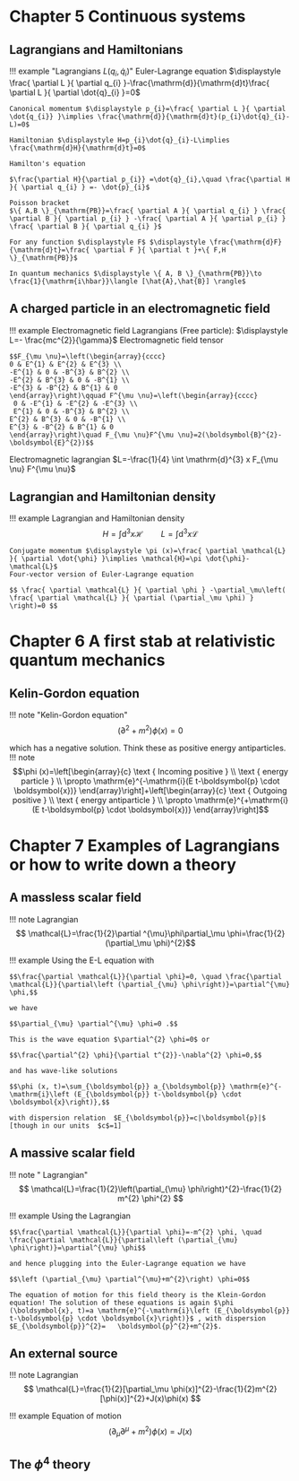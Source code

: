 # Chapter 5 Continuous systems 
## Lagrangians and Hamiltonians
!!! example "Lagrangians $\displaystyle L(q_{i},\dot{q}_{i})$"
     Euler-Lagrange equation $\displaystyle \frac{ \partial L }{ \partial q_{i} }-\frac{\mathrm{d}}{\mathrm{d}t}\frac{ \partial L }{ \partial \dot{q}_{i} }=0$

    Canonical momentum $\displaystyle p_{i}=\frac{ \partial L }{ \partial \dot{q_{i}} }\implies \frac{\mathrm{d}}{\mathrm{d}t}(p_{i}\dot{q}_{i}-L)=0$

    Hamiltonian $\displaystyle H=p_{i}\dot{q}_{i}-L\implies \frac{\mathrm{d}H}{\mathrm{d}t}=0$

    Hamilton's equation 

    $\frac{\partial H}{\partial p_{i}} =\dot{q}_{i},\quad \frac{\partial H }{ \partial q_{i} } =- \dot{p}_{i}$

    Poisson bracket 
    $\{ A,B \}_{\mathrm{PB}}=\frac{ \partial A }{ \partial q_{i} } \frac{ \partial B }{ \partial p_{i} } -\frac{ \partial A }{ \partial p_{i} } \frac{ \partial B }{ \partial q_{i} }$
       
    For any function $\displaystyle F$ $\displaystyle \frac{\mathrm{d}F}{\mathrm{d}t}=\frac{ \partial F }{ \partial t }+\{ F,H \}_{\mathrm{PB}}$

    In quantum mechanics $\displaystyle \{ A, B \}_{\mathrm{PB}}\to \frac{1}{\mathrm{i\hbar}}\langle [\hat{A},\hat{B}] \rangle$
## A charged particle in an electromagnetic field 
!!! example Electromagnetic field 
       Lagrangians (Free particle): $\displaystyle L=- \frac{mc^{2}}{\gamma}$
       Electromagnetic field tensor 
       
    $$F_{\mu \nu}=\left(\begin{array}{cccc}
    0 & E^{1} & E^{2} & E^{3} \\
    -E^{1} & 0 & -B^{3} & B^{2} \\
    -E^{2} & B^{3} & 0 & -B^{1} \\
    -E^{3} & -B^{2} & B^{1} & 0
    \end{array}\right)\qquad F^{\mu \nu}=\left(\begin{array}{cccc}
     0 & -E^{1} & -E^{2} & -E^{3} \\
     E^{1} & 0 & -B^{3} & B^{2} \\
    E^{2} & B^{3} & 0 & -B^{1} \\
    E^{3} & -B^{2} & B^{1} & 0
    \end{array}\right)\quad F_{\mu \nu}F^{\mu \nu}=2(\boldsymbol{B}^{2}-\boldsymbol{E}^{2})$$

Electromagnetic lagrangian $L=-\frac{1}{4} \int \mathrm{d}^{3} x F_{\mu \nu} F^{\mu \nu}$

## Lagrangian and Hamiltonian density
!!! example Lagrangian and Hamiltonian density
    $$H=\int \mathrm{d}^{3}x\mathcal{H}\qquad L=\int  \mathrm{d}^{3}x\mathcal{L}$$

    Conjugate momentum $\displaystyle \pi (x)=\frac{ \partial \mathcal{L} }{ \partial \dot{\phi} }\implies \mathcal{H}=\pi \dot{\phi}-\mathcal{L}$
    Four-vector version of Euler-Lagrange equation 

    $$ \frac{ \partial \mathcal{L} }{ \partial \phi } -\partial_\mu\left( \frac{ \partial \mathcal{L} }{ \partial (\partial_\mu \phi) }  \right)=0 $$

# Chapter 6 A first stab at relativistic quantum mechanics
##  Kelin-Gordon equation
!!! note    "Kelin-Gordon equation"
    $$ (\partial^{2}+m^{2})\phi(x)=0 $$

which has a negative solution. Think these as positive energy antiparticles.
!!! note    
    $$\phi (x)=\left[\begin{array}{c}
    \text { Incoming positive } \\
    \text { energy particle } \\
    \propto \mathrm{e}^{-\mathrm{i}(E t-\boldsymbol{p} \cdot \boldsymbol{x})}
    \end{array}\right]+\left[\begin{array}{c}
    \text { Outgoing positive } \\
    \text { energy antiparticle } \\
    \propto \mathrm{e}^{+\mathrm{i}(E t-\boldsymbol{p} \cdot \boldsymbol{x})}
    \end{array}\right]$$

# Chapter 7 Examples of Lagrangians or how to write down a theory
## A massless scalar field 
!!! note    Lagrangian
    $$ \mathcal{L}=\frac{1}{2}\partial ^{\mu}\phi\partial_\mu \phi=\frac{1}{2}(\partial_\mu \phi)^{2}$$

!!! example 
    Using the E-L equation with

    $$\frac{\partial \mathcal{L}}{\partial \phi}=0, \quad \frac{\partial \mathcal{L}}{\partial\left (\partial_{\mu} \phi\right)}=\partial^{\mu} \phi,$$
    
    we have
    
    $$\partial_{\mu} \partial^{\mu} \phi=0 .$$
    
    This is the wave equation $\partial^{2} \phi=0$ or
    
    $$\frac{\partial^{2} \phi}{\partial t^{2}}-\nabla^{2} \phi=0,$$

    and has wave-like solutions

    $$\phi (x, t)=\sum_{\boldsymbol{p}} a_{\boldsymbol{p}} \mathrm{e}^{-\mathrm{i}\left (E_{\boldsymbol{p}} t-\boldsymbol{p} \cdot \boldsymbol{x}\right)},$$

    with dispersion relation  $E_{\boldsymbol{p}}=c|\boldsymbol{p}|$ [though in our units  $c$=1]
##  A massive scalar field
!!! note   " Lagrangian"
    $$ \mathcal{L}=\frac{1}{2}\left(\partial_{\mu} \phi\right)^{2}-\frac{1}{2} m^{2} \phi^{2} $$
 
!!! example
    Using the Lagrangian

    $$\frac{\partial \mathcal{L}}{\partial \phi}=-m^{2} \phi, \quad \frac{\partial \mathcal{L}}{\partial\left (\partial_{\mu} \phi\right)}=\partial^{\mu} \phi$$

    and hence plugging into the Euler-Lagrange equation we have

    $$\left (\partial_{\mu} \partial^{\mu}+m^{2}\right) \phi=0$$
     
    The equation of motion for this field theory is the Klein-Gordon equation! The solution of these equations is again $\phi (\boldsymbol{x}, t)=a \mathrm{e}^{-\mathrm{i}\left (E_{\boldsymbol{p}} t-\boldsymbol{p} \cdot \boldsymbol{x}\right)}$ , with dispersion  $E_{\boldsymbol{p}}^{2}=   \boldsymbol{p}^{2}+m^{2}$.
## An external source 
!!! note    Lagrangian
    $$ \mathcal{L}=\frac{1}{2}[\partial_\mu \phi(x)]^{2}-\frac{1}{2}m^{2}[\phi(x)]^{2}+J(x)\phi(x) $$

!!! example Equation of motion 
    $$\left (\partial_{\mu} \partial^{\mu}+m^{2}\right) \phi (x)=J (x)$$
## The $\displaystyle \phi ^{4}$ theory
